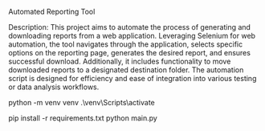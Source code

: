 Automated Reporting Tool

Description:
This project aims to automate the process of generating and downloading reports from a web application. Leveraging Selenium for web automation, the tool navigates through the application, selects specific options on the reporting page, generates the desired report, and ensures successful download. Additionally, it includes functionality to move downloaded reports to a designated destination folder. The automation script is designed for efficiency and ease of integration into various testing or data analysis workflows.

python -m venv venv
.\venv\Scripts\activate

pip install -r requirements.txt
python main.py
